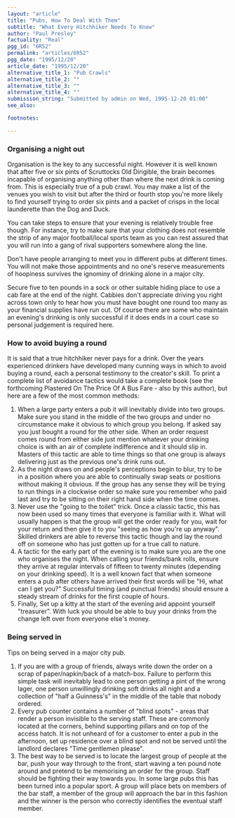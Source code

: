 ```yaml
---
layout: "article"
title: "Pubs, How To Deal With Them"
subtitle: "What Every Hitchhiker Needs To Know"
author: "Paul Presley"
factuality: "Real"
pgg_id: "6R52"
permalink: "articles/6R52"
pgg_date: "1995/12/20"
article_date: "1995/12/20"
alternative_title_1: "Pub Crawls"
alternative_title_2: ""
alternative_title_3: ""
alternative_title_4: ""
submission_string: "Submitted by admin on Wed, 1995-12-20 01:00"
see_also:

footnotes: 

---
```

<div>
<h3>Organising a night out</h3>
<p>Organisation is the key to any successful night. However it is well known that after five or six pints of Scruttocks Old Dirigible, the brain becomes incapable of organising anything other than where the next drink is coming from. This is especially true of a pub crawl. You may make a list of the venues you wish to visit but after the third or fourth stop you're more likely to find yourself trying to order six pints and a packet of crisps in the local launderette than the Dog and Duck.</p>
<p>You can take steps to ensure that your evening is relatively trouble free though. For instance, try to make sure that your clothing does not resemble the strip of any major football/local sports team as you can rest assured that you will run into a gang of rival supporters somewhere along the line.</p>
<p>Don't have people arranging to meet you in different pubs at different times. You will not make those appointments and no one's reserve measurements of hoopiness survives the ignominy of drinking alone in a major city.</p>
<p>Secure five to ten pounds in a sock or other suitable hiding place to use a cab fare at the end of the night. Cabbies don't appreciate driving you right across town only to hear how you must have bought one round too many as your financial supplies have run out. Of course there are some who maintain an evening's drinking is only successful if it does ends in a court case so personal judgement is required here.</p>
<h3>How to avoid buying a round</h3>
<p>It is said that a true hitchhiker never pays for a drink. Over the years experienced drinkers have developed many cunning ways in which to avoid buying a round, each a personal testimony to the creator's skill. To print a complete list of avoidance tactics would take a complete book (see the forthcoming Plastered On The Price Of A Bus Fare - also by this author), but here are a few of the most common methods:</p>
<ol>
<li value="1">When a large party enters a pub it will inevitably divide into two groups. Make sure you stand in the middle of the two groups and under no circumstance make it obvious to which group you belong. If asked say you just bought a round for the other side. When an order request comes round from either side just mention whatever your drinking choice is with an air of complete indifference and it should slip in. Masters of this tactic are able to time things so that one group is always delivering just as the previous one's drink runs out.</li>
<li value="2">As the night draws on and people's perceptions begin to blur, try to be in a position where you are able to continually swap seats or positions without making it obvious. If the group has any sense they will be trying to run things in a clockwise order so make sure you remember who paid last and try to be sitting on their right hand side when the time comes.</li>
<li value="3">Never use the "going to the toilet" trick. Once a classic tactic, this has now been used so many times that everyone is familiar with it. What will usually happen is that the group will get the order ready for you, wait for your return and then give it to you "seeing as how you're up anyway". Skilled drinkers are able to reverse this tactic though and lay the round off on someone who has just gotten up for a true call to nature.</li>
<li value="4">A tactic for the early part of the evening is to make sure you are the one who organises the night. When calling your friends/bank rolls, ensure they arrive at regular intervals of fifteen to twenty minutes (depending on your drinking speed). It is a well known fact that when someone enters a pub after others have arrived their first words will be "Hi, what can I get you?" Successful timing (and punctual friends) should ensure a steady stream of drinks for the first couple of hours.</li>
<li value="5">Finally, Set up a kitty at the start of the evening and appoint yourself "treasurer". With luck you should be able to buy your drinks from the change left over from everyone else's money.</li>
</ol>
<h3>Being served in</h3>
<p>Tips on being served in a major city pub.</p>
<ol>
<li value="1">If you are with a group of friends, always write down the order on a scrap of paper/napkin/back of a match-box. Failure to perform this simple task will inevitably lead to one person getting a pint of the wrong lager, one person unwillingly drinking soft drinks all night and a collection of "half a Guinness's" in the middle of the table that nobody ordered.</li>
<li value="2">Every pub counter contains a number of "blind spots" - areas that render a person invisible to the serving staff. These are commonly located at the corners, behind supporting pillars and on top of the access hatch. It is not unheard of for a customer to enter a pub in the afternoon, set up residence over a blind spot and not be served until the landlord declares "Time gentlemen please".</li>
<li value="3">The best way to be served is to locate the largest group of people at the bar, push your way through to the front, start waving a ten pound note around and pretend to be memorising an order for the group. Staff should be fighting their way towards you. In some large pubs this has been turned into a popular sport. A group will place bets on members of the bar staff, a member of the group will approach the bar in this fashion and the winner is the person who correctly identifies the eventual staff member.</li>
</ol>
<!--Amazon_CLS_IM_END-->
</div>

